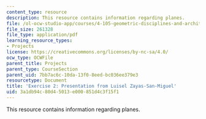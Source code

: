 ```yaml
---
content_type: resource
description: This resource contains information regarding planes.
file: /ol-ocw-studio-app/courses/4-105-geometric-disciplines-and-architecture-skills-reciprocal-methodologies-fall-2012/3a1db94c80d45013e000851d4c3f15f1_MIT4_105F12_Pres_Ex2_LZ.pdf
file_size: 261328
file_type: application/pdf
learning_resource_types:
- Projects
license: https://creativecommons.org/licenses/by-nc-sa/4.0/
ocw_type: OCWFile
parent_title: Projects
parent_type: CourseSection
parent_uid: 7bb7ac6c-10da-13f0-8eed-bc036ee379e3
resourcetype: Document
title: 'Exercise 2: Presentation from Luisel Zayas-San-Miguel'
uid: 3a1db94c-80d4-5013-e000-851d4c3f15f1
---
```

This resource contains information regarding planes.